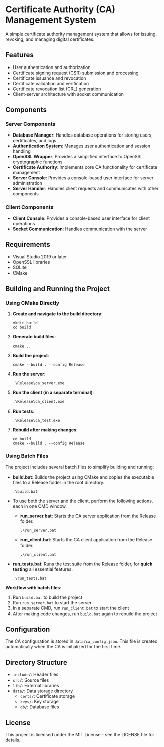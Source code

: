 # Certificate Authority (CA) Management System

A simple certificate authority management system that allows for issuing, revoking, and managing digital certificates.

## Features

- User authentication and authorization
- Certificate signing request (CSR) submission and processing
- Certificate issuance and revocation
- Certificate validation and verification
- Certificate revocation list (CRL) generation
- Client-server architecture with socket communication

## Components

### Server Components

- **Database Manager**: Handles database operations for storing users, certificates, and logs
- **Authentication System**: Manages user authentication and session handling
- **OpenSSL Wrapper**: Provides a simplified interface to OpenSSL cryptographic functions
- **Certificate Authority**: Implements core CA functionality for certificate management
- **Server Console**: Provides a console-based user interface for server administration
- **Server Handler**: Handles client requests and communicates with other components

### Client Components

- **Client Console**: Provides a console-based user interface for client operations
- **Socket Communication**: Handles communication with the server

## Requirements

- Visual Studio 2019 or later
- OpenSSL libraries
- SQLite
- CMake

## Building and Running the Project

### Using CMake Directly

1. **Create and navigate to the build directory**:
   ```
   mkdir build
   cd build
   ```

2. **Generate build files**:
   ```
   cmake ..
   ```

3. **Build the project**:
   ```
   cmake --build . --config Release
   ```

4. **Run the server**:
   ```
   .\Release\ca_server.exe
   ```

5. **Run the client (in a separate terminal)**:
   ```
   .\Release\ca_client.exe
   ```

6. **Run tests**:
   ```
   .\Release\ca_test.exe
   ```

7. **Rebuild after making changes**:
   ```
   cd build
   cmake --build . --config Release
   ```

### Using Batch Files

The project includes several batch files to simplify building and running:

- **build.bat**: Builds the project using CMake and copies the executable files to a Release folder in the root directory.
  ```
  .\build.bat
  ```
- To use both the server and the client, perform the following actions, each in one CMD window.
  - **run_server.bat**: Starts the CA server application from the Release folder.
    ```
    .\run_server.bat
    ```

  - **run_client.bat**: Starts the CA client application from the Release folder.
    ```
    .\run_client.bat
    ```

- **run_tests.bat**: Runs the test suite from the Release folder, for **quick testing** all essential features.
  ```
  .\run_tests.bat
  ```

**Workflow with batch files**:
1. Run `build.bat` to build the project
2. Run `run_server.bat` to start the server
3. In a separate CMD, run `run_client.bat` to start the client
4. After making code changes, run `build.bat` again to rebuild the project

## Configuration

The CA configuration is stored in `data/ca_config.json`. This file is created automatically when the CA is initialized for the first time.

## Directory Structure

- `include/`: Header files
- `src/`: Source files
- `lib/`: External libraries
- `data/`: Data storage directory
  - `certs/`: Certificate storage
  - `keys/`: Key storage
  - `db/`: Database files

## License

This project is licensed under the MIT License - see the LICENSE file for details. 